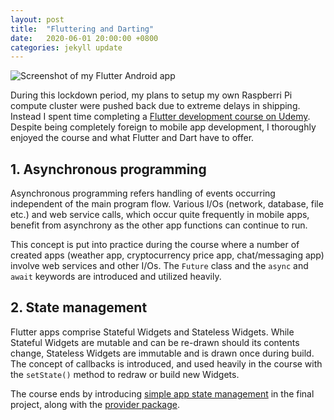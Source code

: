 ```yaml
---
layout: post
title:  "Fluttering and Darting"
date:   2020-06-01 20:00:00 +0800
categories: jekyll update
---
```


![Screenshot of my Flutter Android app](https://zyf0717.github.io/assets/images/to-do-screenshot.png)

During this lockdown period, my plans to setup my own Raspberri Pi compute cluster were pushed back due to extreme delays in shipping. Instead I spent time completing a [Flutter development course on Udemy](https://www.udemy.com/course/flutter-bootcamp-with-dart/). Despite being completely foreign to mobile app development, I thoroughly enjoyed the course and what Flutter and Dart have to offer.

## 1. Asynchronous programming

Asynchronous programming refers handling of events occurring independent of the main program flow. Various I/Os (network, database, file etc.) and web service calls, which occur quite frequently in mobile apps, benefit from asynchrony as the other app functions can continue to run.

This concept is put into practice during the course where a number of created apps (weather app, cryptocurrency price app, chat/messaging app) involve web services and other I/Os. The `Future` class and the `async` and `await` keywords are introduced and utilized heavily.

## 2. State management

Flutter apps comprise Stateful Widgets and Stateless Widgets. While Stateful Widgets are mutable and can be re-drawn should its contents change, Stateless Widgets are immutable and is drawn once during build. The concept of callbacks is introduced, and used heavily in the course with the `setState()` method to redraw or build new Widgets.

The course ends by introducing [simple app state management](https://flutter.dev/docs/development/data-and-backend/state-mgmt/simple) in the final project, along with the [provider package](https://pub.dev/packages/provider).